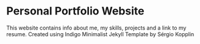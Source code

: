 # Personal Portfolio Website
This website contains info about me, my skills, projects and a link to my resume. Created using Indigo Minimalist Jekyll Template by Sérgio Kopplin
